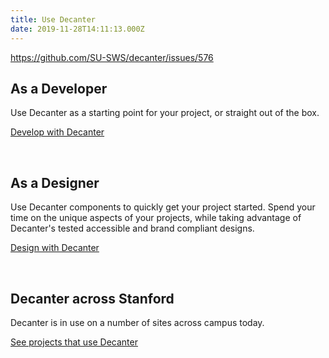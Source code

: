 ```yaml
---
title: Use Decanter
date: 2019-11-28T14:11:13.000Z
---
```

https://github.com/SU-SWS/decanter/issues/576

## As a Developer

Use Decanter as a starting point for your project, or straight out of the box.
<p><a href="/page/use-decanter-as-a-developer/" class="su-button"> Develop with Decanter</a></p>
</br>

## As a Designer

Use Decanter components to quickly get your project started. Spend your time on the unique aspects of your projects, while taking advantage of Decanter's tested accessible and brand compliant designs.
<p><a href="/page/use-decanter-as-a-designer/" class="su-button"> Design with Decanter</a></p>
</br>

## Decanter across Stanford 

Decanter is in use on a number of sites across campus today.
<p><a href="/page/about-projects-that-use-decanter/" class="su-link su-link--action"> See projects that use Decanter</a></p>

